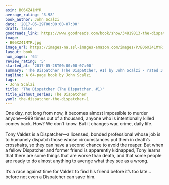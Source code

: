 ```yaml
---
asin: B06XZ41MYR
average_rating: '3.98'
book_author: John Scalzi
date: '2017-05-29T00:00:00-07:00'
draft: false
goodreads_link: https://www.goodreads.com/book/show/34819813-the-dispatcher
image:
- B06XZ41MYR.jpg
image_url: https://images-na.ssl-images-amazon.com/images/P/B06XZ41MYR.01._SCLZZZZZZZ.jpg
layout: book
num_pages: '64'
review_rating: '5'
started_at: '2017-05-28T00:00:00-07:00'
summary: 'The Dispatcher (The Dispatcher, #1) by John Scalzi - rated 3.98/5 on Goodreads'
tagline: A 64-page book by John Scalzi
tags:
- John Scalzi
title: 'The Dispatcher (The Dispatcher, #1)'
title_without_series: The Dispatcher
yaml: the-dispatcher-the-dispatcher-1
---
```


One day, not long from now, it becomes almost impossible to murder anyone—999 times out of a thousand, anyone who is intentionally killed comes back. How? We don’t know. But it changes war, crime, daily life.<br /><br />Tony Valdez is a Dispatcher—a licensed, bonded professional whose job is to humanely dispatch those whose circumstances put them in death’s crosshairs, so they can have a second chance to avoid the reaper. But when a fellow Dispatcher and former friend is apparently kidnapped, Tony learns that there are some things that are worse than death, and that some people are ready to do almost anything to avenge what they see as a wrong.<br /><br />It’s a race against time for Valdez to find his friend before it’s too late…before not even a Dispatcher can save him.